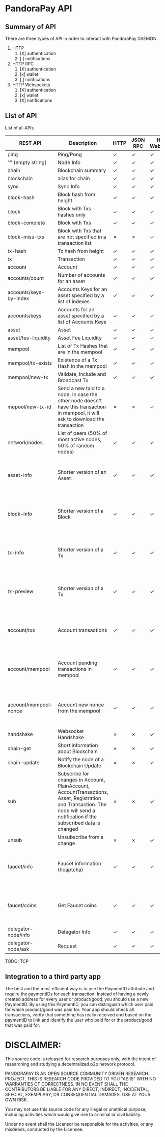 # PandoraPay API

## Summary of API

There are three types of API in order to interact with PandoraPay DAEMON

1. HTTP
   1. [X] authentication
   2. [ ] notifications
2. HTTP RPC 
   1. [X] authentication
   2. [x] wallet
   3. [ ] notifications 
3. HTTP Websockets
   1. [X] authentication
   2. [x] wallet
   3. [X] notifications

## List of API 

List of all APIs

| REST API               | Description                                                                                                                                                                   | HTTP    | JSON RPC | HTTP Websocket | Explanation                                                       |
|------------------------|-------------------------------------------------------------------------------------------------------------------------------------------------------------------------------|---------|----------|----------------|-------------------------------------------------------------------|
| ping                   | Ping/Pong                                                                                                                                                                     | ✓ | ✓  | ✓        |                                                                   |
| "" (empty string)      | Node Info                                                                                                                                                                     | ✓ | ✓  | ✓        |                                                                   |
| chain                  | Blockchain summary                                                                                                                                                            | ✓ | ✓  | ✓        |                                                                   |
| blockchain             | alias for chain                                                                                                                                                               | ✓ | ✓  | ✓        |                                                                   |
| sync                   | Sync Info                                                                                                                                                                     | ✓ | ✓  | ✓        |                                                                   |
| block-hash             | Block hash from height                                                                                                                                                        | ✓ | ✓  | ✓        |                                                                   |
| block                  | Block with Txs hashes only                                                                                                                                                    | ✓ | ✓  | ✓        |                                                                   |
| block-complete         | Block with Txs                                                                                                                                                                | ✓ | ✓  | ✓        |                                                                   |
| block-miss-txs         | Block with Txs that are not specified in a transaction list                                                                                                                   | ✗ | ✗  | ✓        | Used only for Consensus                                           |
| tx-hash                | Tx hash from height                                                                                                                                                           | ✓ | ✓  | ✓        |                                                                   |
| tx                     | Transaction                                                                                                                                                                   | ✓ | ✓  | ✓        |                                                                   |
| account                | Account                                                                                                                                                                       | ✓ | ✓  | ✓        |                                                                   |
| accounts/count         | Number of accounts for an asset                                                                                                                                               | ✓ | ✓  | ✓        |                                                                   |
| accounts/keys-by-index | Accounts Keys for an asset specified by a list of indexes                                                                                                                     | ✓ | ✓  | ✓        |                                                                   |
| accounts/keys          | Accounts for an asset specified by a list of Accounts Keys                                                                                                                    | ✓ | ✓  | ✓        |                                                                   |
| asset                  | Asset                                                                                                                                                                         | ✓ | ✓  | ✓        |                                                                   |
| asset/fee-liquidity    | Asset Fee Liquidity                                                                                                                                                           | ✓ | ✓  | ✓        |                                                                   |
| mempool                | List of Tx Hashes that are in the mempool                                                                                                                                     | ✓ | ✓  | ✓        |                                                                   |
| mempool/tx-exists      | Existence of a Tx Hash in the mempool                                                                                                                                         | ✓ | ✓  | ✓        |                                                                   |
| mempool/new-tx         | Validate, Include and Broadcast Tx                                                                                                                                            | ✓ | ✓  | ✓        |                                                                   |
| mepool/new-tx-id       | Send a new txId to a node. In case the other node doesn't have this transaction in mempool, it will ask to download the transaction                                           | ✗ | ✗  | ✓        | websockets only*                                                  |
| network/nodes          | List of peers (50% of most active nodes, 50% of random nodes)                                                                                                                 | ✓ | ✓  | ✓        |                                                                   |
| asset-info             | Shorter version of an Asset                                                                                                                                                   | ✓ | ✓  | ✓        | Requires the node to be open with --seed-wallet-nodes-info="true" |
| block-info             | Shorter version of a Block                                                                                                                                                    | ✓ | ✓  | ✓        | Requires the node to be open with --seed-wallet-nodes-info="true" |
| tx-info                | Shorter version of a Tx                                                                                                                                                       | ✓ | ✓  | ✓        | Requires the node to be open with --seed-wallet-nodes-info="true" |
| tx-preview             | Shorter version of a Tx                                                                                                                                                       | ✓ | ✓  | ✓        | Requires the node to be open with --seed-wallet-nodes-info="true" |
| account/txs            | Account transactions                                                                                                                                                          | ✓ | ✓  | ✓        | Requires the node to be open with --seed-wallet-nodes-info="true" |
| account/mempool        | Account pending transactions in mempool                                                                                                                                       | ✓ | ✓  | ✓        | Requires the node to be open with --seed-wallet-nodes-info="true" |
| account/mempool-nonce  | Account new nonce from the mempool                                                                                                                                            | ✓ | ✓  | ✓        | Requires the node to be open with --seed-wallet-nodes-info="true" |
| handshake              | Websocket Handshake                                                                                                                                                           | ✗ | ✗  | ✓        | Used only in websockets                                           |
| chain-get              | Short information about Blockchain                                                                                                                                            | ✗ | ✗  | ✓        | Used only for Consensus                                           |
| chain-update           | Notify the node of a Blockchain Update                                                                                                                                        | ✗ | ✗  | ✓        | Used only for Consensus                                           |
| sub                    | Subscribe for changes in Account, PlainAccount, AccountTransactions, Asset, Registration and Transaction. The node will send a notification if the subscribed data is changed | ✗ | ✗  | ✓        | websockets only*                                                  |
| unsub                  | Unsubscribe from a change                                                                                                                                                     | ✗ | ✗  | ✓        | websockets only*                                                  |
| faucet/info            | Faucet information (hcaptcha)                                                                                                                                                 | ✓ | ✓  | ✓        | Requires the node to be open with --faucet-testnet-enabled="true" |
| faucet/coins           | Get Faucet coins                                                                                                                                                              | ✓ | ✓  | ✓        | Requires the node to be open with --faucet-testnet-enabled="true" |
| delegator-node/info    | Delegator Info                                                                                                                                                                | ✓ | ✓  | ✓        | Requires                                                          |
| delegator-node/ask     | Request                                                                                                                                                                       | ✓ | ✓  | ✓        | Requires                                                          |

TODO: TCP

## Integration to a third party app

The best and the most efficient way is to use the PaymentID attribute
and require the paymentIDs for each transaction. Instead of having a newly created address for 
every user or product/good, you should use a new PaymentID. By using this 
PaymentID, you can distinguish which user paid for which product/good was paid for. Your 
app should check all transactions, verify that something has 
really received and based on the paymentID to link and identify the user who paid for or the product/good that was paid for.

# DISCLAIMER:
This source code is released for research purposes only, with the intent of researching and studying a decentralized p2p network protocol.

PANDORAPAY IS AN OPEN SOURCE COMMUNITY DRIVEN RESEARCH PROJECT. THIS IS RESEARCH CODE PROVIDED TO YOU "AS IS" WITH NO WARRANTIES OF CORRECTNESS. IN NO EVENT SHALL THE CONTRIBUTORS BE LIABLE FOR ANY DIRECT, INDIRECT, INCIDENTAL, SPECIAL, EXEMPLARY, OR CONSEQUENTIAL DAMAGES. USE AT YOUR OWN RISK.

You may not use this source code for any illegal or unethical purpose; including activities which would give rise to criminal or civil liability.

Under no event shall the Licensor be responsible for the activities, or any misdeeds, conducted by the Licensee.